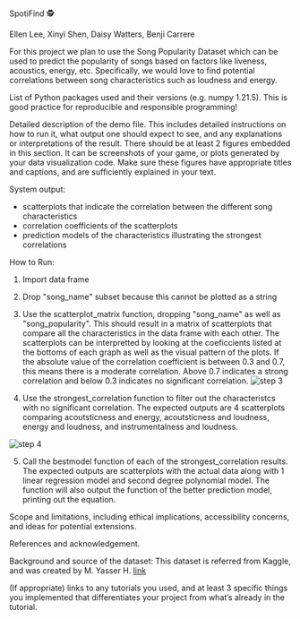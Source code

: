 SpotiFind 🕵️

Ellen Lee, Xinyi Shen, Daisy Watters, Benji Carrere

For this project we plan to use the Song Popularity Dataset which can be used to predict the popularity of songs based on factors like liveness, acoustics, energy, etc. Specifically, we would love to find potential correlations between song characteristics such as loudness and energy. 

List of Python packages used and their versions (e.g. numpy 1.21.5). This is good practice for reproducible and responsible programming!

Detailed description of the demo file. This includes detailed instructions on how to run it, what output one should expect to see, and any explanations or interpretations of the result. There should be at least 2 figures embedded in this section. It can be screenshots of your game, or plots generated by your data visualization code. Make sure these figures have appropriate titles and captions, and are sufficiently explained in your text.

System output: 
- scatterplots that indicate the correlation between the different song characteristics
- correlation coefficients of the scatterplots
- prediction models of the characteristics illustrating the strongest correlations 

How to Run:
1. Import data frame
2. Drop "song_name" subset because this cannot be plotted as a string 
3. Use the scatterplot_matrix function, dropping "song_name" as well as "song_popularity". This should result in a matrix of scatterplots that compare all the characteristics in the data frame with each other. The scatterplots can be interpretted by looking at the coeficcients listed at the bottoms of each graph as well as the visual pattern of the plots. If the absolute value of the correlation coefficient is between 0.3 and 0.7, this means there is a moderate correlation. Above 0.7 indicates a strong correlation and below 0.3 indicates no significant correlation.
![step 3](https://user-images.githubusercontent.com/114321320/205517811-5ad2978a-475d-4584-b89d-0ee519b2e8dc.png)



4. Use the strongest_correlation function to filter out the characteristcs with no significant correlation. The expected outputs are 4 scatterplots comparing acoutsticness and energy, acoutsticness and loudness, energy and loudness, and instrumentalness and loudness. 


![step 4](https://user-images.githubusercontent.com/114321320/205518052-e91987f1-f7e8-4137-a9fe-b675dd68536b.png)



5. Call the bestmodel function of each of the strongest_correlation results. The expected outputs are scatterplots with the actual data along with 1 linear regression model and second degree polynomial model. The function will also output the function of the better prediction model, printing out the equation.
  

Scope and limitations, including ethical implications, accessibility concerns, and ideas for potential extensions.

References and acknowledgement.

Background and source of the dataset:
This dataset is referred from Kaggle, and was created by M. Yasser H. 
[link](https://www.kaggle.com/datasets/yasserh/song-popularity-dataset/discussion?resource=download)

(If appropriate) links to any tutorials you used, and at least 3 specific things you implemented that differentiates your project from what’s already in the tutorial.
